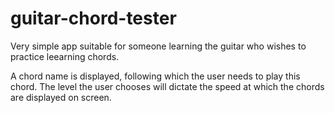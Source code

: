# guitar-chord-tester

Very simple app suitable for someone learning the guitar who wishes to practice leearning chords.

A chord name is displayed, following which the user needs to play this chord. The level the user chooses will dictate the speed at which the chords are displayed on screen.

